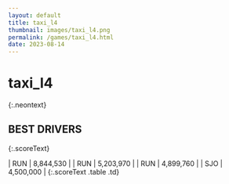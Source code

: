 ```yaml
---
layout: default
title: taxi_l4
thumbnail: images/taxi_l4.png
permalink: /games/taxi_l4.html
date: 2023-08-14
---
```


# taxi_l4 
{:.neontext}

## BEST DRIVERS
{:.scoreText}

| RUN | 8,844,530 | 
| RUN | 5,203,970 | 
| RUN | 4,899,760 | 
| SJO | 4,500,000 | 
{:.scoreText .table .td}
